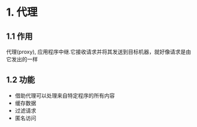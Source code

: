# 1. 代理

## 1.1 作用

代理(proxy), 应用程序中继.它接收请求并将其发送到目标机器，就好像请求是由它发出的一样

## 1.2 功能

* 借助代理可以处理来自特定程序的所有内容
* 缓存数据
* 过滤请求
* 匿名访问

